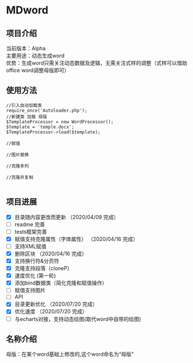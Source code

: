 # MDword
## 项目介绍
当前版本：Alpha  
主要用途：动态生成word  
优势：生成word只需关注动态数据及逻辑，无需关注式样的调整（式样可以借助office word调整母版即可）

## 使用方法
```
//引入自动加载类
require_once('Autoloader.php');
//新建类 加载 母版
$TemplateProcessor = new WordProcessor();
$template = 'temple.docx';
$TemplateProcessor->load($template);

//赋值

//图片替换

//克隆多列

//克隆并复制


```
## 项目进展
- [x] 目录随内容更改而更新 （2020/04/09 完成）
- [ ] readme 完善
- [ ] tests框架完善
- [x] 赋值支持克隆属性（字体属性） （2020/04/16 完成）
- [ ] 支持XML赋值
- [x] 删除区块  （2020/04/16 完成）
- [x] 支持换行符&分页符
- [x] 克隆支持段落（cloneP） 
- [x] 速度优化 (第一轮)
- [x] 添加bind数据类（简化克隆和赋值操作）
- [ ] 赋值支持图片
- [ ] API
- [x] 目录更新优化 （2020/07/20 完成）
- [x] 优化速度 （2020/07/20 完成）
- [ ] 与echarts对接，支持动态绘图(取代word中自带的绘图)

## 名称介绍
母版：在某个word基础上修改的,这个word命名为“母版”
